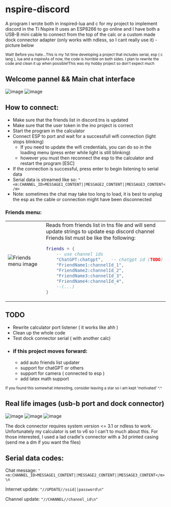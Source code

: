 # nspire-discord
A program I wrote both in inspired-lua and c for my project to implement discord in the Ti Nspire
It uses an ESP8266 to go online and I have both a USB-B mini cable to connect from the top of the calc or a custom made dock connector adapter (only works with ndless, so I cant really use it) - picture below

<sub>Wait! Before you hate...</sub><sub>This is my 1st time developing a project that includes serial, esp ( c lang ), lua and a nspire</sub><sub>As of now, the code is horrible on both sides. I plan to rewrite the code and clean it up when possible!</sub><sub>This was my hobby project so don't expect much</sub>


## Welcome pannel && Main chat interface
![image](https://github.com/user-attachments/assets/463c09a8-45ed-4f63-b4f6-a1090e505476)
![image](https://github.com/user-attachments/assets/5d0dd483-9f63-44d6-9939-474fe3f96068)
<!--![image](https://github.com/user-attachments/assets/08c4077e-e058-4a96-b7fc-2f07e79d9d29)
![image](https://github.com/user-attachments/assets/74867b52-a147-450d-a36b-0a3ac36f82ca)-->
 ## How to connect:
 - Make sure that the friends list in discord.tns is updated
 - Make sure that the user token in the ino project is correct
 - Start the program in the calculator
 - Connect ESP to port and wait for a successfull wifi connection (light stops blinking)
   - If you need to update the wifi credentials, you can do so in the loading menu (press enter while light is still blinking)
   - however you must then reconnect the esp to the calculator and restart the program [ESC]
 - If the connection is successful, press enter to begin listening to serial data
 - Serial data is streamed like so: `"<m:CHANNEL_ID>MESSAGE1_CONTENT||MESSAGE2_CONTENT||MESSAGE3_CONTENT</m>`
 - Note: sometimes the chat may take too long to load, it is best to unplug the esp as the cable or connection might have been disconnected
### Friends menu:
<table>
<tr>
<td width="50%">
<img src="https://github.com/user-attachments/assets/b97cb06a-4889-4eff-8a65-883a849f9c02" alt="Friends menu image">
</td>
<td width="50%">
Reads from friends list in tns file and will send update strings to update esp discord channel
Friends list must be like the following:

```lua
friends = {
    -- use channel ids
    "ChatGPT:chatgpt",   -- chatgpt id (TODO)
    "FriendName1:channelId_1",
    "FriendName2:channelId_2",
    "FriendName3:channelId_3",
    "FriendName4:channelId_4",
    --(...)
}
```
</table>

## TODO
- Rewrite calculator port listener ( it works like ahh )
- Clean up the whole code
- Test dock connector serial ( with another calc)
- ### if this project moves forward:
  - add auto friends list updater
  - support for chatGPT or others
  - support for camera ( connected to esp )
  - add latex math support

<sub>
If you found this somewhat interesting, consider leaving a star so i am kept 'motivated' ^.^
</sub>

## Real life images (usb-b port and dock connector)
![image](https://github.com/user-attachments/assets/2c1b6f1c-8177-4b5a-829a-4c8db26e1e04)
![image](https://github.com/user-attachments/assets/1575c28c-e012-400d-a56b-5194a44e650a)
![image](https://github.com/user-attachments/assets/0ade3b68-ba67-4274-b8ce-9a61cb99a590)

The dock connector requires system version <= 3.1 or ndless to work.
Unfortunately my calculator is set to v6 so I can't to much about this.
For those interested, I used a lad cradle's connector with a 3d printed casing (send me a dm if you want the files)

## Serial data codes:
Chat message: `"<m:CHANNEL_ID>MESSAGE1_CONTENT||MESSAGE2_CONTENT||MESSAGE3_CONTENT</m>\n`

Internet update: `"//UPDATE//ssid||password\n"`

Channel update:  `"//CHANNEL//channel_id\n"`
